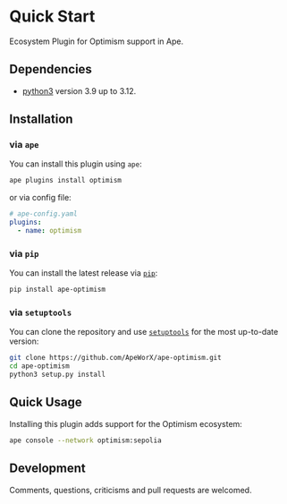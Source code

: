 # Quick Start

Ecosystem Plugin for Optimism support in Ape.

## Dependencies

- [python3](https://www.python.org/downloads) version 3.9 up to 3.12.

## Installation

### via `ape`

You can install this plugin using `ape`:

```bash
ape plugins install optimism
```

or via config file:

```yaml
# ape-config.yaml
plugins:
  - name: optimism
```

### via `pip`

You can install the latest release via [`pip`](https://pypi.org/project/pip/):

```bash
pip install ape-optimism
```

### via `setuptools`

You can clone the repository and use [`setuptools`](https://github.com/pypa/setuptools) for the most up-to-date version:

```bash
git clone https://github.com/ApeWorX/ape-optimism.git
cd ape-optimism
python3 setup.py install
```

## Quick Usage

Installing this plugin adds support for the Optimism ecosystem:

```bash
ape console --network optimism:sepolia
```

## Development

Comments, questions, criticisms and pull requests are welcomed.
